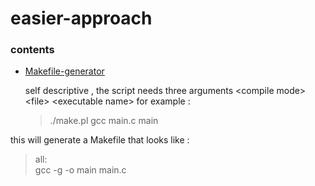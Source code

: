 # easier-approach

### contents
* [Makefile-generator](https://github.com/abdulwahab-alobaid-2191115290/easier-approach/tree/main/Makefile_Generator )

	self descriptive , the script needs three arguments \<compile mode\> \<file\> \<executable name\>
	for example :
	> ./make.pl gcc main.c main  

this will generate a Makefile that looks like :

> all:  
	gcc -g -o main main.c
